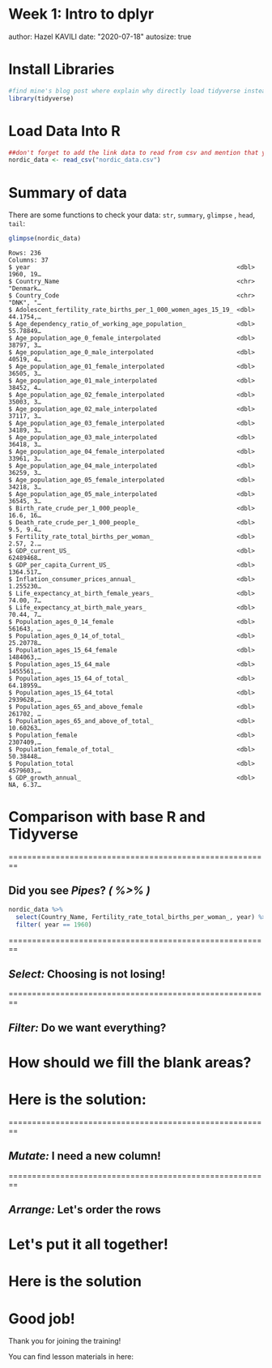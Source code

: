 Week 1: Intro to dplyr
========================================================
author: Hazel KAVILI
date: "2020-07-18"
autosize: true

Install Libraries
========================================================


```r
#find mine's blog post where explain why directly load tidyverse instead of dplyr
library(tidyverse)
```

Load Data Into R
========================================================


```r
##don't forget to add the link data to read from csv and mention that you can read it from web or from your pc
nordic_data <- read_csv("nordic_data.csv")
```

Summary of data
========================================================

There are some functions to check your data: `str`, `summary`, `glimpse` , `head`, `tail`:


```r
glimpse(nordic_data)
```

```
Rows: 236
Columns: 37
$ year                                                         <dbl> 1960, 19…
$ Country_Name                                                 <chr> "Denmark…
$ Country_Code                                                 <chr> "DNK", "…
$ Adolescent_fertility_rate_births_per_1_000_women_ages_15_19_ <dbl> 44.1754,…
$ Age_dependency_ratio_of_working_age_population_              <dbl> 55.78849…
$ Age_population_age_0_female_interpolated                     <dbl> 38797, 3…
$ Age_population_age_0_male_interpolated                       <dbl> 40519, 4…
$ Age_population_age_01_female_interpolated                    <dbl> 36505, 3…
$ Age_population_age_01_male_interpolated                      <dbl> 38452, 4…
$ Age_population_age_02_female_interpolated                    <dbl> 35003, 3…
$ Age_population_age_02_male_interpolated                      <dbl> 37117, 3…
$ Age_population_age_03_female_interpolated                    <dbl> 34189, 3…
$ Age_population_age_03_male_interpolated                      <dbl> 36418, 3…
$ Age_population_age_04_female_interpolated                    <dbl> 33961, 3…
$ Age_population_age_04_male_interpolated                      <dbl> 36259, 3…
$ Age_population_age_05_female_interpolated                    <dbl> 34218, 3…
$ Age_population_age_05_male_interpolated                      <dbl> 36545, 3…
$ Birth_rate_crude_per_1_000_people_                           <dbl> 16.6, 16…
$ Death_rate_crude_per_1_000_people_                           <dbl> 9.5, 9.4…
$ Fertility_rate_total_births_per_woman_                       <dbl> 2.57, 2.…
$ GDP_current_US_                                              <dbl> 62489468…
$ GDP_per_capita_Current_US_                                   <dbl> 1364.517…
$ Inflation_consumer_prices_annual_                            <dbl> 1.255230…
$ Life_expectancy_at_birth_female_years_                       <dbl> 74.00, 7…
$ Life_expectancy_at_birth_male_years_                         <dbl> 70.44, 7…
$ Population_ages_0_14_female                                  <dbl> 561643, …
$ Population_ages_0_14_of_total_                               <dbl> 25.20778…
$ Population_ages_15_64_female                                 <dbl> 1484063,…
$ Population_ages_15_64_male                                   <dbl> 1455561,…
$ Population_ages_15_64_of_total_                              <dbl> 64.18959…
$ Population_ages_15_64_total                                  <dbl> 2939628,…
$ Population_ages_65_and_above_female                          <dbl> 261702, …
$ Population_ages_65_and_above_of_total_                       <dbl> 10.60263…
$ Population_female                                            <dbl> 2307409,…
$ Population_female_of_total_                                  <dbl> 50.38448…
$ Population_total                                             <dbl> 4579603,…
$ GDP_growth_annual_                                           <dbl> NA, 6.37…
```


Comparison with base R and Tidyverse
========================================================




========================================================
## Did you see *Pipes*? *( %>% )*


```r
nordic_data %>% 
  select(Country_Name, Fertility_rate_total_births_per_woman_, year) %>% 
  filter( year == 1960) 
```



========================================================
## *Select:* Choosing is not losing!




========================================================
## *Filter:* Do we want everything?



How should we fill the blank areas?
========================================================



Here is the solution:
========================================================




========================================================
## *Mutate:* I need a new column!




========================================================
## *Arrange:*  Let's order the rows


Let's put it all together!
========================================================



Here is the solution
========================================================




Good job!
========================================================
Thank you for joining the training! 

You can find lesson materials in here: 


















